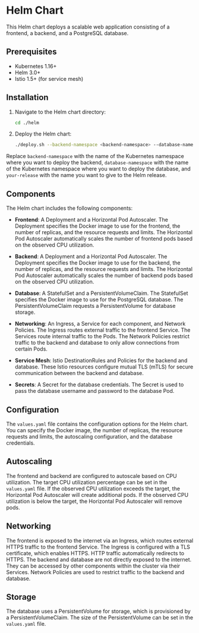 # Helm Chart

This Helm chart deploys a scalable web application consisting of a frontend, a backend, and a PostgreSQL database.

## Prerequisites

- Kubernetes 1.16+
- Helm 3.0+
- Istio 1.5+ (for service mesh)

## Installation

1. Navigate to the Helm chart directory:

    ```bash
    cd ./helm
    ```

2. Deploy the Helm chart:

    ```bash
    ./deploy.sh --backend-namespace <backend-namespace> --database-namespace <database-namespace> --release-name <your-release>
    ```

Replace `backend-namespace` with the name of the Kubernetes namespace where you want to deploy the backend, `database-namespace` with the name of the Kubernetes namespace where you want to deploy the database, and `your-release` with the name you want to give to the Helm release.

## Components

The Helm chart includes the following components:

- **Frontend**: A Deployment and a Horizontal Pod Autoscaler. The Deployment specifies the Docker image to use for the frontend, the number of replicas, and the resource requests and limits. The Horizontal Pod Autoscaler automatically scales the number of frontend pods based on the observed CPU utilization.

- **Backend**: A Deployment and a Horizontal Pod Autoscaler. The Deployment specifies the Docker image to use for the backend, the number of replicas, and the resource requests and limits. The Horizontal Pod Autoscaler automatically scales the number of backend pods based on the observed CPU utilization.

- **Database**: A StatefulSet and a PersistentVolumeClaim. The StatefulSet specifies the Docker image to use for the PostgreSQL database. The PersistentVolumeClaim requests a PersistentVolume for database storage.

- **Networking**: An Ingress, a Service for each component, and Network Policies. The Ingress routes external traffic to the frontend Service. The Services route internal traffic to the Pods. The Network Policies restrict traffic to the backend and database to only allow connections from certain Pods.

- **Service Mesh**: Istio DestinationRules and Policies for the backend and database. These Istio resources configure mutual TLS (mTLS) for secure communication between the backend and database.

- **Secrets**: A Secret for the database credentials. The Secret is used to pass the database username and password to the database Pod.

## Configuration

The `values.yaml` file contains the configuration options for the Helm chart. You can specify the Docker image, the number of replicas, the resource requests and limits, the autoscaling configuration, and the database credentials.

## Autoscaling

The frontend and backend are configured to autoscale based on CPU utilization. The target CPU utilization percentage can be set in the `values.yaml` file. If the observed CPU utilization exceeds the target, the Horizontal Pod Autoscaler will create additional pods. If the observed CPU utilization is below the target, the Horizontal Pod Autoscaler will remove pods.

## Networking

The frontend is exposed to the internet via an Ingress, which routes external HTTPS traffic to the frontend Service. The Ingress is configured with a TLS certificate, which enables HTTPS. HTTP traffic automatically redirects to HTTPS. The backend and database are not directly exposed to the internet. They can be accessed by other components within the cluster via their Services. Network Policies are used to restrict traffic to the backend and database.
## Storage

The database uses a PersistentVolume for storage, which is provisioned by a PersistentVolumeClaim. The size of the PersistentVolume can be set in the `values.yaml` file.

